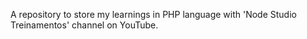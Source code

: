  A repository to store my learnings in PHP language with 'Node Studio Treinamentos' channel on YouTube.
